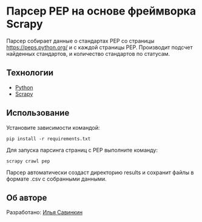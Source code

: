
# Парсер PEP на основе фреймворка Scrapy
Парсер собирает данные о стандартах PEP со страницы https://peps.python.org/ и с каждой страницы PEP.
Производит подсчет найденных стандартов, и количество стандартов по статусам.

## Технологии
- [Python](https://www.python.org/)
- [Scrapy](https://scrapy.org/)

## Использование
Установите зависимости командой:
```
pip install -r requirements.txt
```
Для запуска парсинга страниц с PEP выполните команду:
```
scrapy crawl pep
```
Парсер автоматически создаст директорию results и сохранит файлы в формате .csv с собранными данными.

## Об авторе
Разработано:
[Илья Савинкин](https://www.linkedin.com/in/ilya-savinkin-6002a711/)
